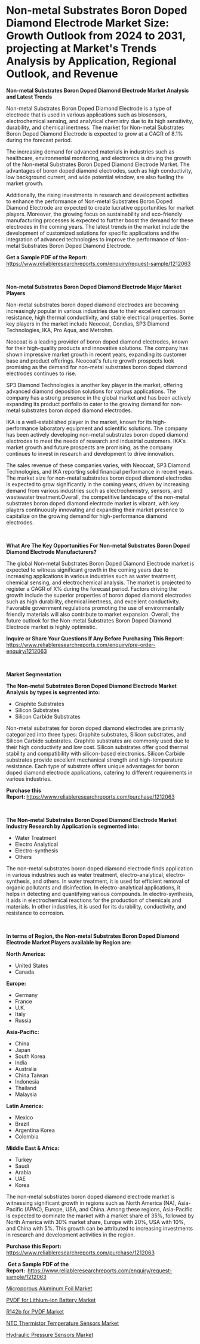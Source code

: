 <p><h1>Non-metal Substrates Boron Doped Diamond Electrode Market Size: Growth Outlook from 2024 to 2031, projecting at Market's Trends Analysis by Application, Regional Outlook, and Revenue</h1></p><p><strong>Non-metal Substrates Boron Doped Diamond Electrode Market Analysis and Latest Trends</strong></p>
<p><p>Non-metal Substrates Boron Doped Diamond Electrode is a type of electrode that is used in various applications such as biosensors, electrochemical sensing, and analytical chemistry due to its high sensitivity, durability, and chemical inertness. The market for Non-metal Substrates Boron Doped Diamond Electrode is expected to grow at a CAGR of 8.1% during the forecast period.</p><p>The increasing demand for advanced materials in industries such as healthcare, environmental monitoring, and electronics is driving the growth of the Non-metal Substrates Boron Doped Diamond Electrode Market. The advantages of boron doped diamond electrodes, such as high conductivity, low background current, and wide potential window, are also fueling the market growth.</p><p>Additionally, the rising investments in research and development activities to enhance the performance of Non-metal Substrates Boron Doped Diamond Electrode are expected to create lucrative opportunities for market players. Moreover, the growing focus on sustainability and eco-friendly manufacturing processes is expected to further boost the demand for these electrodes in the coming years. The latest trends in the market include the development of customized solutions for specific applications and the integration of advanced technologies to improve the performance of Non-metal Substrates Boron Doped Diamond Electrode.</p></p>
<p><strong>Get a Sample PDF of the Report:&nbsp;</strong> <a href="https://www.reliableresearchreports.com/enquiry/request-sample/1212063">https://www.reliableresearchreports.com/enquiry/request-sample/1212063</a></p>
<p>&nbsp;</p>
<p><strong>Non-metal Substrates Boron Doped Diamond Electrode Major Market Players</strong></p>
<p><p>Non-metal substrates boron doped diamond electrodes are becoming increasingly popular in various industries due to their excellent corrosion resistance, high thermal conductivity, and stable electrical properties. Some key players in the market include Neocoat, Condias, SP3 Diamond Technologies, IKA, Pro Aqua, and Metrohm.</p><p>Neocoat is a leading provider of boron doped diamond electrodes, known for their high-quality products and innovative solutions. The company has shown impressive market growth in recent years, expanding its customer base and product offerings. Neocoat's future growth prospects look promising as the demand for non-metal substrates boron doped diamond electrodes continues to rise.</p><p>SP3 Diamond Technologies is another key player in the market, offering advanced diamond deposition solutions for various applications. The company has a strong presence in the global market and has been actively expanding its product portfolio to cater to the growing demand for non-metal substrates boron doped diamond electrodes.</p><p>IKA is a well-established player in the market, known for its high-performance laboratory equipment and scientific solutions. The company has been actively developing non-metal substrates boron doped diamond electrodes to meet the needs of research and industrial customers. IKA's market growth and future prospects are promising, as the company continues to invest in research and development to drive innovation.</p><p>The sales revenue of these companies varies, with Neocoat, SP3 Diamond Technologies, and IKA reporting solid financial performance in recent years. The market size for non-metal substrates boron doped diamond electrodes is expected to grow significantly in the coming years, driven by increasing demand from various industries such as electrochemistry, sensors, and wastewater treatment.Overall, the competitive landscape of the non-metal substrates boron doped diamond electrode market is vibrant, with key players continuously innovating and expanding their market presence to capitalize on the growing demand for high-performance diamond electrodes.</p></p>
<p>&nbsp;</p>
<p><strong>What Are The Key Opportunities For Non-metal Substrates Boron Doped Diamond Electrode Manufacturers?</strong></p>
<p><p>The global Non-metal Substrates Boron Doped Diamond Electrode market is expected to witness significant growth in the coming years due to increasing applications in various industries such as water treatment, chemical sensing, and electrochemical analysis. The market is projected to register a CAGR of X% during the forecast period. Factors driving the growth include the superior properties of boron doped diamond electrodes such as high durability, chemical inertness, and excellent conductivity. Favorable government regulations promoting the use of environmentally friendly materials will also contribute to market expansion. Overall, the future outlook for the Non-metal Substrates Boron Doped Diamond Electrode market is highly optimistic.</p></p>
<p><strong>Inquire or Share Your Questions If Any Before Purchasing This Report:</strong> <a href="https://www.reliableresearchreports.com/enquiry/pre-order-enquiry/1212063">https://www.reliableresearchreports.com/enquiry/pre-order-enquiry/1212063</a></p>
<p>&nbsp;</p>
<p><strong>Market Segmentation</strong></p>
<p><strong>The Non-metal Substrates Boron Doped Diamond Electrode Market Analysis by types is segmented into:</strong></p>
<p><ul><li>Graphite Substrates</li><li>Silicon Substrates</li><li>Silicon Carbide Substrates</li></ul></p>
<p><p>Non-metal substrates for boron doped diamond electrodes are primarily categorized into three types: Graphite substrates, Silicon substrates, and Silicon Carbide substrates. Graphite substrates are commonly used due to their high conductivity and low cost. Silicon substrates offer good thermal stability and compatibility with silicon-based electronics. Silicon Carbide substrates provide excellent mechanical strength and high-temperature resistance. Each type of substrate offers unique advantages for boron doped diamond electrode applications, catering to different requirements in various industries.</p></p>
<p><strong>Purchase this Report:&nbsp;</strong><a href="https://www.reliableresearchreports.com/purchase/1212063">https://www.reliableresearchreports.com/purchase/1212063</a></p>
<p>&nbsp;</p>
<p><strong>The Non-metal Substrates Boron Doped Diamond Electrode Market Industry Research by Application is segmented into:</strong></p>
<p><ul><li>Water Treatment</li><li>Electro Analytical</li><li>Electro-synthesis</li><li>Others</li></ul></p>
<p><p>The non-metal substrates boron doped diamond electrode finds application in various industries such as water treatment, electro-analytical, electro-synthesis, and others. In water treatment, it is used for efficient removal of organic pollutants and disinfection. In electro-analytical applications, it helps in detecting and quantifying various compounds. In electro-synthesis, it aids in electrochemical reactions for the production of chemicals and materials. In other industries, it is used for its durability, conductivity, and resistance to corrosion.</p></p>
<p>&nbsp;</p>
<p><strong>In terms of Region, the Non-metal Substrates Boron Doped Diamond Electrode Market Players available by Region are:</strong></p>
<p>
    <p> <strong> North America: </strong>
        <ul>
            <li>United States</li>
            <li>Canada</li>
        </ul>
        </p> 
    <p> <strong> Europe: </strong>
        <ul>
            <li>Germany</li>
            <li>France</li>
            <li>U.K.</li>
            <li>Italy</li>
            <li>Russia</li>
        </ul>
        </p> 
    <p> <strong> Asia-Pacific: </strong>
        <ul>
            <li>China</li>
            <li>Japan</li>
            <li>South Korea</li>
            <li>India</li>
            <li>Australia</li>
            <li>China Taiwan</li>
            <li>Indonesia</li>
            <li>Thailand</li>
            <li>Malaysia</li>
        </ul>
        </p> 
    <p> <strong> Latin America: </strong>
        <ul>
            <li>Mexico</li>
            <li>Brazil</li>
            <li>Argentina Korea</li>
            <li>Colombia</li>
        </ul>
        </p> 
    <p> <strong> Middle East & Africa: </strong>
        <ul>
            <li>Turkey</li>
            <li>Saudi</li>
            <li>Arabia</li>
            <li>UAE</li>
            <li>Korea</li>
        </ul>
    </p>
    </p>
<p><p>The non-metal substrates boron doped diamond electrode market is witnessing significant growth in regions such as North America (NA), Asia-Pacific (APAC), Europe, USA, and China. Among these regions, Asia-Pacific is expected to dominate the market with a market share of 35%, followed by North America with 30% market share, Europe with 20%, USA with 10%, and China with 5%. This growth can be attributed to increasing investments in research and development activities in the region.</p></p>
<p><strong>Purchase this Report: </strong><a href="https://www.reliableresearchreports.com/purchase/1212063">https://www.reliableresearchreports.com/purchase/1212063</a></p>
<p>&nbsp;<strong>Get a Sample PDF of the Report:&nbsp;&nbsp;</strong><a href="https://www.reliableresearchreports.com/enquiry/request-sample/1212063">https://www.reliableresearchreports.com/enquiry/request-sample/1212063</a></p>
<p><strong></strong></p>
<p><p><a href="https://issuu.com/reportprime-2/docs/microporous-aluminum-foil-market-size-2030.pptx">Microporous Aluminum Foil Market</a></p><p><a href="https://issuu.com/reportprime-2/docs/pvdf-for-lithium-ion-battery-market-size-2030.pptx">PVDF for Lithium-ion Battery Market</a></p><p><a href="https://issuu.com/reportprime-2/docs/r142b-for-pvdf-market-size-2030.pptx">R142b for PVDF Market</a></p><p><a href="https://github.com/gdfhhhj/Market-Research-Report-List-3/blob/main/ntc-thermistor-temperature-sensors-market.md">NTC Thermistor Temperature Sensors Market</a></p><p><a href="https://github.com/RichRobinson5/Market-Research-Report-List-3/blob/main/hydraulic-pressure-sensors-market.md">Hydraulic Pressure Sensors Market</a></p></p>